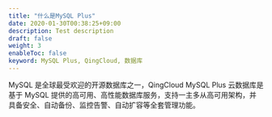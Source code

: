 ```yaml
---
title: "什么是MySQL Plus"
date: 2020-01-30T00:38:25+09:00
description: Test description
draft: false
weight: 3
enableToc: false
keyword: MySQL Plus, QingCloud, 数据库
---
```




MySQL 是全球最受欢迎的开源数据库之一，QingCloud MySQL Plus 云数据库是基于 MySQL 提供的高可用、高性能数据库服务，支持一主多从高可用架构，并具备安全、自动备份、监控告警、自动扩容等全套管理功能。



